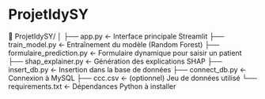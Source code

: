 # ProjetIdySY
📁 ProjetIdySY/
│
├── app.py                     ← Interface principale Streamlit
├── train_model.py            ← Entraînement du modèle (Random Forest)
├── formulaire_prediction.py  ← Formulaire dynamique pour saisir un patient
├── shap_explainer.py         ← Génération des explications SHAP
├── insert_db.py              ← Insertion dans la base de données
├── connect_db.py             ← Connexion à MySQL
├── ccc.csv              ← (optionnel) Jeu de données utilisé
└── requirements.txt          ← Dépendances Python à installer
